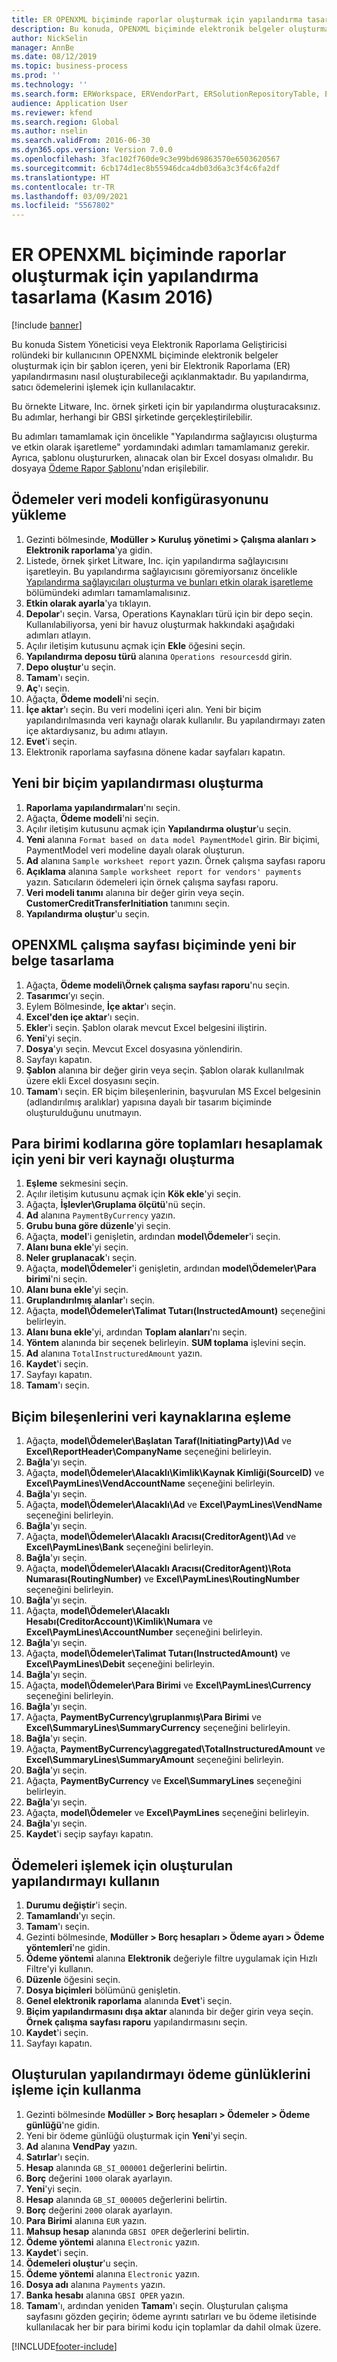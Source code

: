 ```yaml
---
title: ER OPENXML biçiminde raporlar oluşturmak için yapılandırma tasarlama (Kasım 2016)
description: Bu konuda, OPENXML biçiminde elektronik belgeler oluşturmak için bir şablon içeren yeni bir Elektronik raporlama yapılandırmasının nasıl oluşturulacağı açıklanmaktadır.
author: NickSelin
manager: AnnBe
ms.date: 08/12/2019
ms.topic: business-process
ms.prod: ''
ms.technology: ''
ms.search.form: ERWorkspace, ERVendorPart, ERSolutionRepositoryTable, ERSolutionRepositoryCreateDropDialog, ERSolutionImport,  ERSolutionTable, ERSolutionCreateDropDialog, EROperationDesigner, ERDataSourceAddDropDialog, ERModelGroupByFunctionEditor, VendPaymMode, LedgerJournalTable, LedgerJournalTransVendPaym
audience: Application User
ms.reviewer: kfend
ms.search.region: Global
ms.author: nselin
ms.search.validFrom: 2016-06-30
ms.dyn365.ops.version: Version 7.0.0
ms.openlocfilehash: 3fac102f760de9c3e99bd69863570e6503620567
ms.sourcegitcommit: 6cb174d1ec8b55946dca4db03d6a3c3f4c6fa2df
ms.translationtype: HT
ms.contentlocale: tr-TR
ms.lasthandoff: 03/09/2021
ms.locfileid: "5567802"
---
```

# <a name="er-design-a-configuration-for-generating-reports-in-openxml-format-november-2016"></a>ER OPENXML biçiminde raporlar oluşturmak için yapılandırma tasarlama (Kasım 2016)

[!include [banner](../../includes/banner.md)]

Bu konuda Sistem Yöneticisi veya Elektronik Raporlama Geliştiricisi rolündeki bir kullanıcının OPENXML biçiminde elektronik belgeler oluşturmak için bir şablon içeren, yeni bir Elektronik Raporlama (ER) yapılandırmasını nasıl oluşturabileceği açıklanmaktadır. Bu yapılandırma, satıcı ödemelerini işlemek için kullanılacaktır.

Bu örnekte Litware, Inc. örnek şirketi için bir yapılandırma oluşturacaksınız. Bu adımlar, herhangi bir GBSI şirketinde gerçekleştirilebilir.

Bu adımları tamamlamak için öncelikle "Yapılandırma sağlayıcısı oluşturma ve etkin olarak işaretleme" yordamındaki adımları tamamlamanız gerekir. Ayrıca, şablonu oluştururken, alınacak olan bir Excel dosyası olmalıdır. Bu dosyaya [Ödeme Rapor Şablonu](https://go.microsoft.com/fwlink/?linkid=862266)'ndan erişilebilir.


## <a name="upload-the-payments-data-model-configuration"></a>Ödemeler veri modeli konfigürasyonunu yükleme
1. Gezinti bölmesinde, **Modüller > Kuruluş yönetimi > Çalışma alanları > Elektronik raporlama**'ya gidin.
2. Listede, örnek şirket Litware, Inc. için yapılandırma sağlayıcısını işaretleyin. Bu yapılandırma sağlayıcısını göremiyorsanız öncelikle [Yapılandırma sağlayıcıları oluşturma ve bunları etkin olarak işaretleme](er-configuration-provider-mark-it-active-2016-11.md) bölümündeki adımları tamamlamalısınız.
3. **Etkin olarak ayarla**'ya tıklayın.
4. **Depolar**'ı seçin. Varsa, Operations Kaynakları türü için bir depo seçin. Kullanılabiliyorsa, yeni bir havuz oluşturmak hakkındaki aşağıdaki adımları atlayın.  
5. Açılır iletişim kutusunu açmak için **Ekle** öğesini seçin.
6. **Yapılandırma deposu türü** alanına `Operations resourcesdd` girin.
7. **Depo oluştur**'u seçin.
8. **Tamam**'ı seçin.
9. **Aç**'ı seçin.
10. Ağaçta, **Ödeme modeli**'ni seçin.
11. **İçe aktar**'ı seçin. Bu veri modelini içeri alın. Yeni bir biçim yapılandırılmasında veri kaynağı olarak kullanılır. Bu yapılandırmayı zaten içe aktardıysanız, bu adımı atlayın.  
12. **Evet**'i seçin.
13. Elektronik raporlama sayfasına dönene kadar sayfaları kapatın.

## <a name="create-a-new-format-configuration"></a>Yeni bir biçim yapılandırması oluşturma
1. **Raporlama yapılandırmaları**'nı seçin.
2. Ağaçta, **Ödeme modeli**'ni seçin.
3. Açılır iletişim kutusunu açmak için **Yapılandırma oluştur**'u seçin.
4. **Yeni** alanına `Format based on data model PaymentModel` girin. Bir biçimi, PaymentModel veri modeline dayalı olarak oluşturun.
5. **Ad** alanına `Sample worksheet report` yazın. Örnek çalışma sayfası raporu  
6. **Açıklama** alanına `Sample worksheet report for vendors' payments` yazın. Satıcıların ödemeleri için örnek çalışma sayfası raporu.  
7. **Veri modeli tanımı** alanına bir değer girin veya seçin. **CustomerCreditTransferInitiation** tanımını seçin.  
8. **Yapılandırma oluştur**'u seçin.

## <a name="design-a-new-document-in-openxml-worksheet-format"></a>OPENXML çalışma sayfası biçiminde yeni bir belge tasarlama
1. Ağaçta, **Ödeme modeli\Örnek çalışma sayfası raporu**'nu seçin.
2. **Tasarımcı**’yı seçin.
3. Eylem Bölmesinde, **İçe aktar**'ı seçin.
4. **Excel'den içe aktar**'ı seçin.
5. **Ekler**'i seçin. Şablon olarak mevcut Excel belgesini iliştirin.  
6. **Yeni**'yi seçin.
7. **Dosya**'yı seçin. Mevcut Excel dosyasına yönlendirin.  
8. Sayfayı kapatın.
9. **Şablon** alanına bir değer girin veya seçin. Şablon olarak kullanılmak üzere ekli Excel dosyasını seçin.  
10. **Tamam**'ı seçin. ER biçim bileşenlerinin, başvurulan MS Excel belgesinin (adlandırılmış aralıklar) yapısına dayalı bir tasarım biçiminde oluşturulduğunu unutmayın.  

## <a name="create-a-new-data-source-to-calculate-totals-by-currency-codes"></a>Para birimi kodlarına göre toplamları hesaplamak için yeni bir veri kaynağı oluşturma
1. **Eşleme** sekmesini seçin.
2. Açılır iletişim kutusunu açmak için **Kök ekle**'yi seçin.
3. Ağaçta, **İşlevler\Gruplama ölçütü**'nü seçin.
4. **Ad** alanına `PaymentByCurrency` yazın.
5. **Grubu buna göre düzenle**'yi seçin.
6. Ağaçta, **model**'i genişletin, ardından **model\Ödemeler**'i seçin.
7. **Alanı buna ekle**'yi seçin.
8. **Neler gruplanacak**'ı seçin.
9. Ağaçta, **model\Ödemeler**'i genişletin, ardından **model\Ödemeler\Para birimi**'ni seçin.
10. **Alanı buna ekle**'yi seçin.
11. **Gruplandırılmış alanlar**'ı seçin.
12. Ağaçta, **model\Ödemeler\Talimat Tutarı(InstructedAmount)** seçeneğini belirleyin.
13. **Alanı buna ekle**'yi, ardından **Toplam alanları**'nı seçin.
14. **Yöntem** alanında bir seçenek belirleyin. **SUM toplama** işlevini seçin.  
15. **Ad** alanına `TotalInstructuredAmount` yazın.
16. **Kaydet**'i seçin.
17. Sayfayı kapatın.
18. **Tamam**'ı seçin.

## <a name="map-format-components-to-data-sources"></a>Biçim bileşenlerini veri kaynaklarına eşleme
1. Ağaçta, **model\Ödemeler\Başlatan Taraf(InitiatingParty)\Ad** ve **Excel\ReportHeader\CompanyName** seçeneğini belirleyin.
2. **Bağla**'yı seçin.
3. Ağaçta, **model\Ödemeler\Alacaklı\Kimlik\Kaynak Kimliği(SourceID)** ve **Excel\PaymLines\VendAccountName** seçeneğini belirleyin.
4. **Bağla**'yı seçin.
5. Ağaçta, **model\Ödemeler\Alacaklı\Ad** ve **Excel\PaymLines\VendName** seçeneğini belirleyin.
6. **Bağla**'yı seçin.
7. Ağaçta, **model\Ödemeler\Alacaklı Aracısı(CreditorAgent)\Ad** ve **Excel\PaymLines\Bank** seçeneğini belirleyin.
8. **Bağla**'yı seçin.
9. Ağaçta, **model\Ödemeler\Alacaklı Aracısı(CreditorAgent)\Rota Numarası(RoutingNumber)** ve **Excel\PaymLines\RoutingNumber** seçeneğini belirleyin.
10. **Bağla**'yı seçin.
11. Ağaçta, **model\Ödemeler\Alacaklı Hesabı(CreditorAccount)\Kimlik\Numara** ve **Excel\PaymLines\AccountNumber** seçeneğini belirleyin.
12. **Bağla**'yı seçin.
13. Ağaçta, **model\Ödemeler\Talimat Tutarı(InstructedAmount)** ve **Excel\PaymLines\Debit** seçeneğini belirleyin.
14. **Bağla**'yı seçin.
15. Ağaçta, **model\Ödemeler\Para Birimi** ve **Excel\PaymLines\Currency** seçeneğini belirleyin.
16. **Bağla**'yı seçin.
17. Ağaçta, **PaymentByCurrency\gruplanmış\Para Birimi** ve **Excel\SummaryLines\SummaryCurrency** seçeneğini belirleyin.
18. **Bağla**'yı seçin.
19. Ağaçta, **PaymentByCurrency\aggregated\TotalInstructuredAmount** ve **Excel\SummaryLines\SummaryAmount** seçeneğini belirleyin.
20. **Bağla**'yı seçin.
21. Ağaçta, **PaymentByCurrency** ve **Excel\SummaryLines** seçeneğini belirleyin.
22. **Bağla**'yı seçin.
23. Ağaçta, **model\Ödemeler** ve **Excel\PaymLines** seçeneğini belirleyin.
24. **Bağla**'yı seçin.
25. **Kaydet**'i seçip sayfayı kapatın.

## <a name="use-the-created-configuration-for-payments-processing"></a>Ödemeleri işlemek için oluşturulan yapılandırmayı kullanın
1. **Durumu değiştir**'i seçin.
2. **Tamamlandı**'yı seçin.
3. **Tamam**'ı seçin.
4. Gezinti bölmesinde, **Modüller > Borç hesapları > Ödeme ayarı > Ödeme yöntemleri**'ne gidin.
5. **Ödeme yöntemi** alanına **Elektronik** değeriyle filtre uygulamak için Hızlı Filtre'yi kullanın.
6. **Düzenle** öğesini seçin.
7. **Dosya biçimleri** bölümünü genişletin.
8. **Genel elektronik raporlama** alanında **Evet**'i seçin.
9. **Biçim yapılandırmasını dışa aktar** alanında bir değer girin veya seçin. **Örnek çalışma sayfası raporu** yapılandırmasını seçin.  
10. **Kaydet**'i seçin.
11. Sayfayı kapatın.

## <a name="use-the-created-configuration-for-testing-of-payment-journals-processing"></a>Oluşturulan yapılandırmayı ödeme günlüklerini işleme için kullanma
1. Gezinti bölmesinde **Modüller > Borç hesapları > Ödemeler > Ödeme günlüğü**'ne gidin.
2. Yeni bir ödeme günlüğü oluşturmak için **Yeni**'yi seçin.
3. **Ad** alanına **VendPay** yazın.
4. **Satırlar**'ı seçin.
5. **Hesap** alanında `GB_SI_000001` değerlerini belirtin.
6. **Borç** değerini `1000` olarak ayarlayın.
7. **Yeni**'yi seçin.
8. **Hesap** alanında `GB_SI_000005` değerlerini belirtin.
9. **Borç** değerini `2000` olarak ayarlayın.
10. **Para Birimi** alanına `EUR` yazın.
11. **Mahsup hesap** alanında `GBSI OPER` değerlerini belirtin.
12. **Ödeme yöntemi** alanına `Electronic` yazın.
13. **Kaydet**'i seçin.
14. **Ödemeleri oluştur**'u seçin.
15. **Ödeme yöntemi** alanına `Electronic` yazın.
16. **Dosya adı** alanına `Payments` yazın.
17. **Banka hesabı** alanına `GBSI OPER` yazın.
18. **Tamam**'ı, ardından yeniden **Tamam**'ı seçin. Oluşturulan çalışma sayfasını gözden geçirin; ödeme ayrıntı satırları ve bu ödeme iletisinde kullanılacak her bir para birimi kodu için toplamlar da dahil olmak üzere.  



[!INCLUDE[footer-include](../../../../includes/footer-banner.md)]